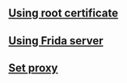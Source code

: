 ## [Using root certificate](./use_root_cert)

## [Using Frida server](./use_frida)

## [Set proxy](./set_proxy)
